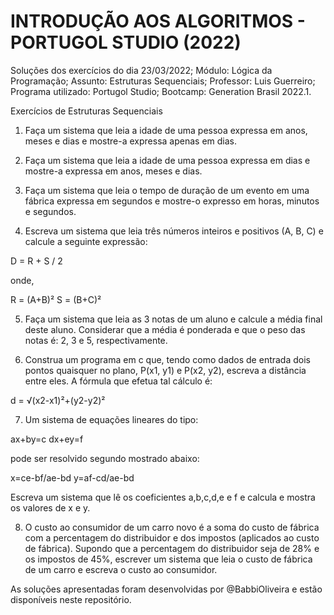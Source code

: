 # INTRODUÇÃO AOS ALGORITMOS - PORTUGOL STUDIO (2022)

Soluções dos exercícios do dia 23/03/2022; 
Módulo: Lógica da Programação; 
Assunto: Estruturas Sequenciais; 
Professor: Luis Guerreiro; 
Programa utilizado: Portugol Studio; 
Bootcamp: Generation Brasil 2022.1.

Exercícios de Estruturas Sequenciais

1. Faça um sistema que leia a idade de uma pessoa expressa em anos, meses e dias e mostre-a expressa apenas em dias.

2. Faça um sistema que leia a idade de uma pessoa expressa em dias e mostre-a expressa em anos, meses e dias.

3. Faça um sistema que leia o tempo de duração de um evento em uma fábrica expressa em segundos e mostre-o expresso em horas, minutos e segundos.

4. Escreva um sistema que leia três números inteiros e positivos (A, B, C) e calcule a seguinte expressão:

D = R + S / 2

onde, 

R = (A+B)²
S = (B+C)²

5. Faça um sistema que leia as 3 notas de um aluno e calcule a média final deste aluno. Considerar que a média é ponderada e que o peso das notas é: 2, 3 e 5, respectivamente.

6. Construa um programa em c que, tendo como dados de entrada dois pontos quaisquer no plano, P(x1, y1) e P(x2, y2), escreva a distância entre eles. A fórmula que efetua tal cálculo é:

d = √(x2-x1)²+(y2-y2)²

7. Um sistema de equações lineares do tipo:

ax+by=c
dx+ey=f

pode ser resolvido segundo mostrado abaixo:

x=ce-bf/ae-bd
y=af-cd/ae-bd

Escreva um sistema que lê os coeficientes a,b,c,d,e e f e calcula e mostra os valores de x e y.

8. O custo ao consumidor de um carro novo é a soma do custo de fábrica com a percentagem do distribuidor e dos impostos (aplicados ao custo de fábrica). Supondo que a percentagem do distribuidor seja de 28% e os impostos de 45%, escrever um sistema que leia o custo de fábrica de um carro e escreva o custo ao consumidor.


As soluções apresentadas foram desenvolvidas por @BabbiOliveira e estão disponíveis neste repositório.
